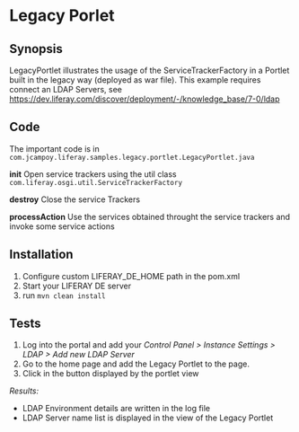 # Legacy Porlet

## Synopsis
LegacyPortlet illustrates the usage of the ServiceTrackerFactory in a Portlet built in the legacy way (deployed as war file). This example requires connect an LDAP Servers, see https://dev.liferay.com/discover/deployment/-/knowledge_base/7-0/ldap

## Code 
The important code is in `com.jcampoy.liferay.samples.legacy.portlet.LegacyPortlet.java`

**init**
	Open service trackers using the util class `com.liferay.osgi.util.ServiceTrackerFactory`

**destroy**
	Close the service Trackers

**processAction**
	Use the services obtained throught the service trackers and invoke some service actions

## Installation
1. Configure custom LIFERAY_DE_HOME path in the pom.xml
1. Start your LIFERAY DE server
1. run `mvn clean install`


## Tests
1. Log into the portal and add your _Control Panel > Instance Settings > LDAP > Add new LDAP Server_
1. Go to the home page and add the Legacy Portlet to the page.
1. Click in the button displayed by the portlet view

*Results:*

* LDAP Environment details are written in the log file
* LDAP Server name list is displayed in the view of the Legacy Portlet